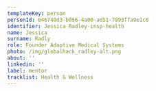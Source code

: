 ```yaml
---
templateKey: person
personId: 646740d3-b056-4a00-ad51-7093ffa9e1c0
identifier: Jessica Radley-insp-health
name: Jessica
surname: Radly
role: Founder Adaptive Medical Systems
photo: /img/globalhack_radley-alt.png
about: ''
linkedin: ''
label: mentor
tracklist: Health & Wellness
---
```

